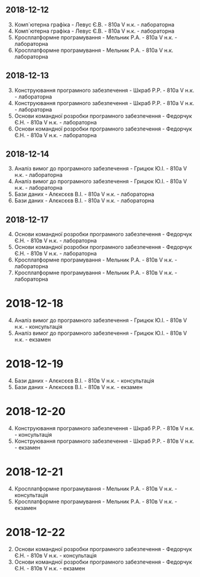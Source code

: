 ## 2018-12-12
3. Комп`ютерна графіка - Левус Є.В. - 810а V н.к. - лабораторна
4. Комп`ютерна графіка - Левус Є.В. - 810а V н.к. - лабораторна
5. Кросплатформне програмування - Мельник Р.А. - 810а V н.к. - лабораторна
6. Кросплатформне програмування - Мельник Р.А. - 810а V н.к.  лабораторна


## 2018-12-13
3. Конструювання програмного забезпечення - Шкраб Р.Р. - 810а V н.к. - лабораторна
4. Конструювання програмного забезпечення - Шкраб Р.Р. - 810а V н.к. - лабораторна
5. Основи командної розробки програмного забезпечення - Федорчук Є.Н. - 810а V н.к. - лабораторна
6. Основи командної розробки програмного забезпечення - Федорчук Є.Н. - 810а V н.к. - лабораторна


## 2018-12-14
3. Аналіз вимог до програмного забезпечення - Грицюк Ю.І. - 810а V н.к. - лабораторна
4. Аналіз вимог до програмного забезпечення - Грицюк Ю.І. - 810а V н.к. - лабораторна
5. Бази даних - Алєксєєв В.І. - 810а V н.к. - лабораторна
6. Бази даних - Алєксєєв В.І. - 810а V н.к. - лабораторна


## 2018-12-17
4. Основи командної розробки програмного забезпечення - Федорчук Є.Н. - 810в V н.к. - лабораторна
5. Основи командної розробки програмного забезпечення - Федорчук Є.Н. - 810в V н.к. - лабораторна
6. Кросплатформне програмування - Мельник Р.А. - 810в V н.к. - лабораторна
7. Кросплатформне програмування - Мельник Р.А. - 810в V н.к. - лабораторна




# 2018-12-18
4. Аналіз вимог до програмного забезпечення - Грицюк Ю.І. - 810в V н.к. - консультація
5. Аналіз вимог до програмного забезпечення - Грицюк Ю.І. - 810в V н.к. - екзамен

# 2018-12-19
4. Бази даних - Алєксєєв В.І. - 810в V н.к. - консультація
5. Бази даних - Алєксєєв В.І. - 810в V н.к. - екзамен

# 2018-12-20
4. Конструювання програмного забезпечення - Шкраб Р.Р. - 810в V н.к. - консультація
5. Конструювання програмного забезпечення - Шкраб Р.Р. - 810в V н.к. - екзамен

# 2018-12-21
4. Кросплатформне програмування - Мельник Р.А. - 810в V н.к. - консультація
5. Кросплатформне програмування - Мельник Р.А. - 810в V н.к. - екзамен

# 2018-12-22
2. Основи командної розробки програмного забезпечення - Федорчук Є.Н. - 810в V н.к. - консультація
3. Основи командної розробки програмного забезпечення - Федорчук Є.Н. - 810в V н.к. - екзамен
